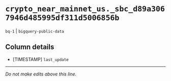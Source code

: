 # `crypto_near_mainnet_us._sbc_d89a3067946d485995df311d5006856b`
`bq-1` | `bigquery-public-data`

## Column details
* [TIMESTAMP] `last_update`

-------------------------------------------------------------------------------
*Do not make edits above this line.*
